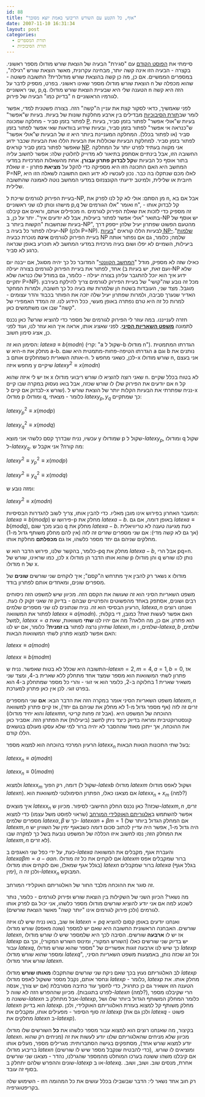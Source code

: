 ```yaml
---
id: 88
title: "אוף, כל הקטע עם השורש הריבועי באמת יוצא מסובך"
date: 2007-11-10 16:31:34
layout: post
categories: 
  - תורת המספרים
  - תורת הסיבוכיות
---
```

סיימתי את <a href="http://www.gadial.net/?p=87">הפוסט הקודם</a> עם "סגירת" הבעיה של הוצאת שורש מודולו מספר ראשוני. בקצרה - הבעיה הזו אינה קשה יותר, מבחינה עקרונית, מאשר הוצאת שורש "רגילה", במספרים הממשיים. אם כן, מה כן קשה בהוצאת שורש מודולרית? התשובה פשוטה - הוצאת שורש מודולו מספר שאינו ראשוני. בפרט, מספיק לדבר על n שהוא מכפלה של שני ראשוניים, p,q. הטענה שלי היא שבעיית הוצאת שורש מודולו n הזה היא קשה "בדיוק כמו" הבעיה של פירוק n לגורמיו הראשוניים.

לפני שאמשיך, כדאי לסקור קצת את עניין ה"קשה" הזה. בצורה פשטנית למדי, אפשר לומר שב<a href="http://he.wikipedia.org/wiki/%D7%A1%D7%99%D7%91%D7%95%D7%9B%D7%99%D7%95%D7%AA">תורת הסיבוכיות</a> מבדילים בין ארבע מחלקות שונות של בעיות. בעיות ש"אפשר" לפתור בזמן סביר - מחלקה שמכונה <a href="http://he.wikipedia.org/wiki/P_%28%D7%9E%D7%93%D7%A2%D7%99_%D7%94%D7%9E%D7%97%D7%A9%D7%91%29">P</a>. בעיות ש"אולי אפשר" לפתור בזמן סביר, בעיות ש"כנראה אי אפשר" לפתור בזמן סביר, ובעיות שידוע בוודאות שאי אפשר לפתור בזמן סביר (או לפתור בכלל). המחלקה המעניינת ביותר היא זו של הבעיות ש"אולי אפשר" לפתור בזמן סביר. למחלקת הבעיות שכוללות את הבעיות הללו ואת הבעיות שכבר ידוע שאפשר לפתור בזמן סביר קוראים <a href="http://he.wikipedia.org/wiki/NP">NP</a>. אני מקווה בעתיד לפרט יותר על המחלקה החשובה הזו, אבל בינתיים אסתפק בתיאור לא מדוייק לחלוטין שלה: אפשר לחשוב עליה בתור אוסף כל הבעיות ש<strong>קל לבדוק פתרון עבורן</strong>. אחת מהשאלות המרכזיות במדעי המחשב היא האם התכונה הזו היא מספיקה כדי להקל על <strong>מציאת</strong> פתרון - זו שאלת P=NP, לאלו מכם שנתקלו בה כבר. נכון לעכשיו לא ידוע האם התשובה לשאלה הזו היא חיובית או שלילית, ולמיטב ידיעתי הקונצנזוס במדעי המחשב נוטה לאמונה שהתשובה שלילית.

בעיית הפירוק לגורמים שייכת ל-NP, מן הסתם: אולי לא קל לנו לפרק את n, אבל אם בא מישהו ונותן לנו שני ראשוניים p,q ואומר "אלו הגורמים של n", קל לבדוק אותו - מכפילים אותם, ורואים אם קיבלנו n. זה מספיק כדי לזכות את שאלת הפירוק לגורמים בתואר "אולי אפשר לפתור ביעילות, אבל לא יודעים איך". יתר על כן, ב-NP יש אוסף של בעיות שנחשבות "הקשות ביותר ב-NP", מהטעם הפשוט שפתרון יעיל שלהן ייספק דרך יעילה לפתור כל בעיה ב-NP (ולכן P=NP). לבעיות הללו קוראים "<a href="http://he.wikipedia.org/wiki/NP-%D7%A9%D7%9C%D7%9E%D7%94">בעיות NP-שלמות</a>". בעיית הפירוק לגורמים <strong>אינה</strong> מוכרת כבעיה NP שלמה; כלומר, גם אם נפתור אותה ביעילות, השמיים לא יפלו ושום בעיה מרכזית במדעי המחשב לא תוכרע באופן שנראה כרגע לא סביר.

כאילו שזה לא מספיק, מודל "<a href="http://he.wikipedia.org/wiki/%D7%9E%D7%97%D7%A9%D7%91_%D7%A7%D7%95%D7%95%D7%A0%D7%98%D7%99">המחשב הקוונטי</a>" המדובר כל כך יהיה מסוגל, אם ייבנה יום אחד, לפתור את בעיית הפירוק לגורמים בצורה יעילה (ועם זאת, יש בעיות ב-NP שלא ידוע איך הוא יוכל להתגבר עליהן בצורה יעילה - כלומר, גם במודל שלו כנראה שלא יתקיים P=NP). מכל זה נובע שה"קושי" של בעיית הפירוק לגורמים צריך להילקח בעירבון מוגבל. מצד שני, העובדות בשטח הן שלמרות שזו בעיה כל כך חשובה, ולמרות המחקר האדיר שנערך סביבה, ולמרות שפתרון יעיל שלה יזכה את הפותר בכבוד והדר עצומים - למרות כל זה היא טרם נפתרה באופן מעשי, ככל הידוע לנו. זה המדד האמפירי של "קשה" שבו אנו משתמשים כאן.

חזרה לענייננו. במה עוזר לי הפירוק לגורמים של מספר כדי להוציא שורש? כאן נכנס לתמונה <a href="http://he.wikipedia.org/wiki/%D7%9E%D7%A9%D7%A4%D7%98_%D7%94%D7%A9%D7%90%D7%A8%D7%99%D7%95%D7%AA_%D7%94%D7%A1%D7%99%D7%A0%D7%99"><strong>משפט השאריות הסיני</strong></a>. לפני שאציג אותו, אראה איך הוא עוזר לנו, ועוד לפני כן, אציג סימון חשוב.

הסימון הוא זה: $latex a\equiv b(mod n)$ (קרי: "a שקול ל-b מודולו n"). הגדרתו המתמטית היא ש-n מחלק את a-b. הגדרתו הטיפה-פחות-מתמטית היא שגם a וגם b נותנים את אותה השארית כשמחלקים אותם ב-n. לכן, כשאני מחפש ל-x שורש מודולו n, אני בעצם מחפש איזה y שיקיים $latex y^2\equiv x(mod n)$

אז יש לי איזה שהוא x שאני רוצה להוציא לו שורש ריבועי מודולו n. לא בטוח בכלל שקיים לו שורש שכזה, אבל בואו נעסוק במקרה שבו קיים (אם יודעים את הפירוק של n קל לבדוק אם קיים ל-x שורש). נניח שפתרתי את הבעיות הקלות יותר של הוצאת שורש ל-x מודולו p ומודולו q, כלומר - מצאתי $latex y_p,y_q$ כך שמתקיים:

$latex y_p^2\equiv x (mod p)$

$latex y_q^2\equiv x (mod q)$

עכשיו, נניח שבדרך קסם כלשהי אני מוצא y שמודולו p שקול ל-$latex y_p$, ומודולו q שקול ל-$latex y_q$. מה קורה? אני אקבל ש:

$latex y^2\equiv y_p^2\equiv x (mod p)$

$latex y^2\equiv y_q^2\equiv x (mod q)$

ומזה נובע ש:

$latex y^2\equiv x (mod n)$

המעבר האחרון בפירוש אינו מובן מאליו. כדי להבין אותו, צריך לשוב להגדרות הבסיסיות: $latex a\equiv b(mod p)$ פירושו ש-p מחלק את $latex a-b$. באופן דומה, אם גם $latex a\equiv b(mod q)$, נובע מכך שגם q מחלק את $latex a-b$. כעת מגיעה טענה לא טריוויאלית (אך גם לא קשה מדי): אם שני מספרים שזרים זה לזה (אין להם מחלק משותף גדול מ-1) מחלקים שניהם גם יחד מספר כלשהו, אז גם <strong>מכפלתם</strong> מחלקת אותו.

כלומר, בהקשר שלנו, פירוש הדבר הוא ש-pq מחלק את $latex a-b$, אבל הרי pq=n. לכן, כמו שראינו, שורש של x שהוא אותו הדבר הן מודולו p והן מודולו q נותן לנו שורש מודולו n של x.

נשאר רק להבין איך מתרחש ה"קסם"; איך לוקחים שני שורשים <strong>שונים</strong> של x מודולו מספרים שונים, ומאחדים אותם לפתרון בודד.

משפט השאריות הסיני הוא זה שעושה את הקסם הזה. מכיוון שיש למשפט הזה ניסוחים רבים ושונים, אסתפק באחד מהפשוטים והפרטיים שבהם - בדיוק זה שאני זקוק לו כעת. הרעיון הבסיסי הוא זה. נניח שנתונים לנו שני מספרים שלמים, $latex a,n$ ואנחנו רוצים לפתור את המשוואה $latex x\equiv a(mod n)$. האם אפשר לעשות זאת? כמובן, די בקלות; למשל, $latex x=a$ הוא פתרון. אם כן, מה הלאה? מה אם יהיו לנו <strong>שתי</strong> משוואות, שאת שתיהן נרצה לפתור <strong>בו זמנית</strong>? כלומר, אם יש לנו $latex n,m$ שלמים, ו-$latex a,b$ שלמים, האם אפשר למצוא פתרון לשתי המשוואות הבאות:

$latex x\equiv a(mod n)$

$latex x\equiv b(mod m)$

התשובה היא שכלל לא בטוח שאפשר. נניח ש-$latex n=2,m=4, a=1, b=0$, אז פתרון לשתי המשוואות הוא מספר שמצד אחד מתחלק ללא שארית ב-4, ומצד שני משאיר שארית 1 בחלוקה ב-2, כלומר הוא אי זוגי - והרי כל מספר שמתחלק ב-4 הוא בפרט זוגי. לכן אין כאן פתרון למערכת.

משפט השאריות הסיני אומר במקרה הזה את הדבר הבא: <strong>אם</strong> שני המספרים $latex m,n$ זרים זה לזה (אף מספר גדול מ-1 לא מחלק את שניהם גם יחד), אז קיים פתרון למשוואה (והוא יחיד מודולו $latex mn$, אבל זה פחות קריטי). ההוכחה של המשפט היא קונסטרוקטיבית ומראה בדיוק כיצד ניתן לחשב (ביעילות) את הפתרון הזה. אסביר כאן את ההוכחה, אך ייתכן מאוד שההסבר לא יהיה ברור למי שלא עסקו מעולם בנושאים הללו קודם.

הרעיון המרכזי בהוכחה הוא למצוא מספר $latex x_n$ בעל שתי התכונות הנאות הבאות:

$latex x_n\equiv a(mod n)$

$latex x_n\equiv 0(mod m)$

ולמצוא $latex x_m$ דומה, רק הפוך (שקול ל-$latex b$ מודולו $latex m$ ושקול לאפס מודולו $latex n$). אם מצאנו כאלו, הפתרון הסימולטני למשוואות הוא $latex x_n+x_m$ (למה?)

איך מוצאים $latex x_n$ שכזה? כאן נכנס החלק החישובי לסיפור. מכיוון ש-$latex m,n$ זרים, אפשר להשתמש ב<a href="http://en.wikipedia.org/wiki/Euclidean_algorithm">אלגוריתם האוקלידי המורחב</a> (שראוי לפוסט משל עצמו) כדי למצוא מספרים שלמים $latex \alpha,\beta$ כך ש- $latex \alpha n+\beta m=1$ (אם המחלק הגדול ביותר של $latex m,n$ היה גדול מ-1, אפשר היה עדיין לכתוב סכום דומה כשבאגף ימין של השוויון יש את המחלק הזה; נסו לחשוב איזו הכללה של המשפט נובעת בשל כך למקרה שבו $latex m,n$ לא זרים).

כעת, על ידי כפל שני האגפים ב-$latex a$ והעברת אגף, מקבלים את המשוואה $latex a\beta m=a-a\alpha n$. אם לוקחים את כל זה מודולו $latex m$ ברור שמקבלים אפס (בגלל אגף שמאל), ואם לוקחים אותו מודולו $latex n$ ברור שמקבלים $latex a$ (בגלל אגף ימין), ולכן זה ה-$latex x_n$ המבוקש.

זה סוגר את ההוכחה מלבד החור של האלגוריתם האוקלידי המורחב.

מה נשאר? הכיוון השני של השקילות בין הוצאת שורש ופירוק לגורמים - כלומר, נותר לשכנע למה אם אני יודע להוציא שורשים מודולו מספר כלשהו, אני יכול גם לפרק אותו לגורמים (ולכן פירוק לגורמים אינו "יותר קשה" מאשר הוצאת שורשים).

אז שוב, בואו נניח שיש לנו איזה $latex n=pq$ ואנחנו יודעים באופן קסום להוציא שורשים. האבחנה הראשונית החשובה היא שאם יש למספר (שונה מאפס) שורש מודולו $latex n$, אז יש לו <strong>ארבעה</strong> שורשים. הסיבה לכך היא שלמספר שיש לו שורש מודולו $latex p$ יש בדיוק שני שורשים כאלו (השורש המקורי, ומינוס השורש המקורי), וכך גם עבור $latex q$, כך שיש לנו ארבעה זוגות אפשריים של "מספר שהוא שורש מודולו $latex p$ ומספר שהוא שורש מודולו $latex q$", וכל זוג שכזה נותן, באמצעות משפט השאריות הסיני, שורש אחר מודולו $latex n$.

לב האלגוריתם נעוץ בכך שאם ניקח שני שורשים שהתקבלו <strong>מאותו שורש</strong> מודולו $latex p$ ונחסר אותם, נקבל מספר ששקול לאפס מודולו $latex p$ - כלומר, $latex p$ מחלק אותו. את הטענה הזו אשאיר גם כן כתרגיל, כדי לחסוך עוד כתיבה מסורבלת (אם יש צורך, אנסה לפרט בתגובות). מכיוון שההפרש הזה לא שווה ל-$latex n$ (למה?), הרי שקיבלנו מספר ששונה מ-$latex n$ אבל מתחלק ב-$latex p$, כלומר המחלק המשותף הגדול ביותר שלו ושל $latex n$ הוא בדיוק $latex p$. מחלק משותף קל למצוא בעזרת האלגוריתם האוקלידי, ולכן זה סוף הסיפור - מפעילים אותו, ומקבלים את $latex p$ (ולכן גם את $latex q$ - פשוט מחלקים את $latex n$ ב-$latex p$).

בקיצור, מה שאנחנו רוצים הוא למצוא  עבור מספר כלשהו את <strong>כל</strong> השורשים שלו מודולו $latex n$. מכיוון שלא מניחים שהאלגוריתם שלנו יודע לעשות את זה (מניחים רק שהוא יודע למצוא שורש אחד), מסתפקים בגישה הסתברותית: מגרילים מספר, מעלים אותו בריבוע מודולו $latex n$ (כדי להבטיח שנקבל מספר שיש לו שורשים), ומוציאים לו שורש. אם קיבלנו משהו ששונה בערכו המוחלט מהמספר שהגרלנו, נהדר - מצאנו שני שורשים שונים וההפרש שלהם יתחלק ב-$latex p$ או ב-$latex q$. אחרת, מנסים שוב. ושוב, ושוב. בסוף זה עובד.

רק חוב אחד נשאר לי: הדבר שבשבילו בכלל עושים את כל המהומה הזו - השימוש שלה בקריפטוגרפיה.
